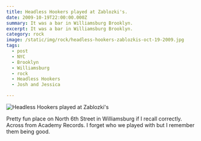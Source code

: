 ```yaml
---
title: Headless Hookers played at Zablozki's.
date: 2009-10-19T22:00:00.000Z
summary: It was a bar in Williamsburg Brooklyn.
excerpt: It was a bar in Williamsburg Brooklyn.
category: rock
image: /static/img/rock/headless-hookers-zablozkis-oct-19-2009.jpg
tags:
  - post 
  - NYC
  - Brooklyn
  - Williamsburg
  - rock
  - Headless Hookers
  - Josh and Jessica

---
```


![Headless Hookers played at Zablozki's](/static/img/rock/headless-hookers-zablozkis-oct-19-2009.jpg "Headless Hookers played at Zablozki's")

Pretty fun place on North 6th Street in Williamsburg if I recall correctly. Across from Academy Records. I forget who we played with but I remember them being good.